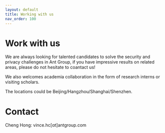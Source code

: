 ```yaml
---
layout: default
title: Working with us
nav_order: 100
---
```


# Work with us

We are always looking for talented candidates to solve the security and privacy challenges in Ant Group, if you have impressive results on related areas,  please do not hesitate to coantact us! 

We also welcomes academia collaboration in the form of research interns or visiting scholars.

The locations could be Beijing/Hangzhou/Shanghai/Shenzhen. 

# Contact

Cheng Hong: vince.hc[αt]antgroup.com
